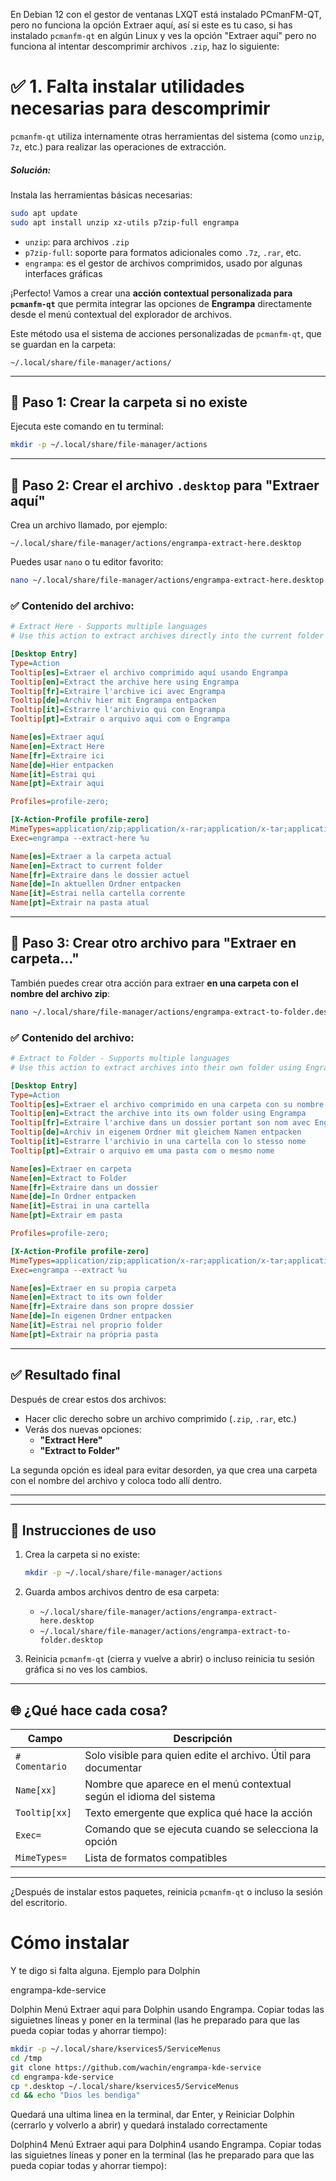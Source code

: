 En Debian 12 con el gestor de ventanas LXQT está instalado PCmanFM-QT, pero no funciona la opción Extraer aquí, así si este es tu caso, si has instalado `pcmanfm-qt` en algún Linux y ves la opción "Extraer aquí" pero no funciona al intentar descomprimir archivos `.zip`, haz lo siguiente:

# ✅ 1. Falta instalar utilidades necesarias para descomprimir
`pcmanfm-qt` utiliza internamente otras herramientas del sistema (como `unzip`, `7z`, etc.) para realizar las operaciones de extracción.

##### Solución:
Instala las herramientas básicas necesarias:

```bash
sudo apt update
sudo apt install unzip xz-utils p7zip-full engrampa
```

- `unzip`: para archivos `.zip`
- `p7zip-full`: soporte para formatos adicionales como `.7z`, `.rar`, etc.
- `engrampa`: es el gestor de archivos comprimidos, usado por algunas interfaces gráficas



¡Perfecto! Vamos a crear una **acción contextual personalizada para `pcmanfm-qt`** que permita integrar las opciones de **Engrampa** directamente desde el menú contextual del explorador de archivos.

Este método usa el sistema de acciones personalizadas de `pcmanfm-qt`, que se guardan en la carpeta:

```
~/.local/share/file-manager/actions/
```

---

## 📁 Paso 1: Crear la carpeta si no existe

Ejecuta este comando en tu terminal:

```bash
mkdir -p ~/.local/share/file-manager/actions
```

---

## 📄 Paso 2: Crear el archivo `.desktop` para "Extraer aquí"

Crea un archivo llamado, por ejemplo:

```
~/.local/share/file-manager/actions/engrampa-extract-here.desktop
```

Puedes usar `nano` o tu editor favorito:

```bash
nano ~/.local/share/file-manager/actions/engrampa-extract-here.desktop
```

### ✅ Contenido del archivo:

```ini
# Extract Here - Supports multiple languages
# Use this action to extract archives directly into the current folder using Engrampa

[Desktop Entry]
Type=Action
Tooltip[es]=Extraer el archivo comprimido aquí usando Engrampa
Tooltip[en]=Extract the archive here using Engrampa
Tooltip[fr]=Extraire l'archive ici avec Engrampa
Tooltip[de]=Archiv hier mit Engrampa entpacken
Tooltip[it]=Estrarre l'archivio qui con Engrampa
Tooltip[pt]=Extrair o arquivo aqui com o Engrampa

Name[es]=Extraer aquí
Name[en]=Extract Here
Name[fr]=Extraire ici
Name[de]=Hier entpacken
Name[it]=Estrai qui
Name[pt]=Extrair aqui

Profiles=profile-zero;

[X-Action-Profile profile-zero]
MimeTypes=application/zip;application/x-rar;application/x-tar;application/x-bzip2;application/x-7z-compressed;application/x-java-archive;application/x-deb;application/x-cd-image;
Exec=engrampa --extract-here %u

Name[es]=Extraer a la carpeta actual
Name[en]=Extract to current folder
Name[fr]=Extraire dans le dossier actuel
Name[de]=In aktuellen Ordner entpacken
Name[it]=Estrai nella cartella corrente
Name[pt]=Extrair na pasta atual
```

---

## 📄 Paso 3: Crear otro archivo para "Extraer en carpeta..."

También puedes crear otra acción para extraer **en una carpeta con el nombre del archivo zip**:

```bash
nano ~/.local/share/file-manager/actions/engrampa-extract-to-folder.desktop
```

### ✅ Contenido del archivo:

```ini
# Extract to Folder - Supports multiple languages
# Use this action to extract archives into their own folder using Engrampa

[Desktop Entry]
Type=Action
Tooltip[es]=Extraer el archivo comprimido en una carpeta con su nombre usando Engrampa
Tooltip[en]=Extract the archive into its own folder using Engrampa
Tooltip[fr]=Extraire l'archive dans un dossier portant son nom avec Engrampa
Tooltip[de]=Archiv in eigenem Ordner mit gleichem Namen entpacken
Tooltip[it]=Estrarre l'archivio in una cartella con lo stesso nome
Tooltip[pt]=Extrair o arquivo em uma pasta com o mesmo nome

Name[es]=Extraer en carpeta
Name[en]=Extract to Folder
Name[fr]=Extraire dans un dossier
Name[de]=In Ordner entpacken
Name[it]=Estrai in una cartella
Name[pt]=Extrair em pasta

Profiles=profile-zero;

[X-Action-Profile profile-zero]
MimeTypes=application/zip;application/x-rar;application/x-tar;application/x-bzip2;application/x-7z-compressed;application/x-java-archive;application/x-deb;application/x-cd-image;
Exec=engrampa --extract %u

Name[es]=Extraer en su propia carpeta
Name[en]=Extract to its own folder
Name[fr]=Extraire dans son propre dossier
Name[de]=In eigenen Ordner entpacken
Name[it]=Estrai nel proprio folder
Name[pt]=Extrair na própria pasta
```

---

## ✅ Resultado final

Después de crear estos dos archivos:

- Hacer clic derecho sobre un archivo comprimido (`.zip`, `.rar`, etc.)
- Verás dos nuevas opciones:
  - **"Extract Here"**
  - **"Extract to Folder"**

La segunda opción es ideal para evitar desorden, ya que crea una carpeta con el nombre del archivo y coloca todo allí dentro.

---




---

## 🧾 Instrucciones de uso

1. Crea la carpeta si no existe:

   ```bash
   mkdir -p ~/.local/share/file-manager/actions
   ```

2. Guarda ambos archivos dentro de esa carpeta:

   - `~/.local/share/file-manager/actions/engrampa-extract-here.desktop`
   - `~/.local/share/file-manager/actions/engrampa-extract-to-folder.desktop`

3. Reinicia `pcmanfm-qt` (cierra y vuelve a abrir) o incluso reinicia tu sesión gráfica si no ves los cambios.

---

## 🌐 ¿Qué hace cada cosa?

| Campo | Descripción |
|-------|-------------|
| `# Comentario` | Solo visible para quien edite el archivo. Útil para documentar |
| `Name[xx]` | Nombre que aparece en el menú contextual según el idioma del sistema |
| `Tooltip[xx]` | Texto emergente que explica qué hace la acción |
| `Exec=` | Comando que se ejecuta cuando se selecciona la opción |
| `MimeTypes=` | Lista de formatos compatibles |



---

¿Después de instalar estos paquetes, reinicia `pcmanfm-qt` o incluso la sesión del escritorio.



# Cómo instalar

Y te digo si falta alguna.
Ejemplo para Dolphin

engrampa-kde-service

Dolphin Menú Extraer aqui para Dolphin usando Engrampa. Copiar todas las siguietnes líneas y poner en la terminal (las he preparado para que las pueda copiar todas y ahorrar tiempo):

```bash
mkdir -p ~/.local/share/kservices5/ServiceMenus
cd /tmp
git clone https://github.com/wachin/engrampa-kde-service
cd engrampa-kde-service
cp *.desktop ~/.local/share/kservices5/ServiceMenus
cd && echo "Dios les bendiga"
```

Quedará una ultima linea en la terminal, dar Enter, y Reiniciar Dolphin (cerrarlo y volverlo a abrir) y quedará instalado correctamente

Dolphin4 Menú Extraer aqui para Dolphin4 usando Engrampa. Copiar todas las siguietnes líneas y poner en la terminal (las he preparado para que las pueda copiar todas y ahorrar tiempo):
